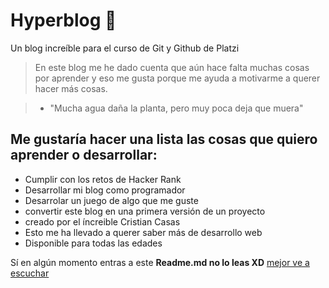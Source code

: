# Hyperblog 🤭
Un blog increíble para el curso de Git y Github de Platzi
>En este blog me he dado cuenta que aún hace falta muchas cosas por aprender y eso me gusta porque me ayuda a motivarme a querer hacer más cosas.

>- "Mucha agua daña la planta, pero muy poca deja que muera"

## Me gustaría hacer una lista las cosas que quiero aprender o desarrollar:

* Cumplir con los retos de Hacker Rank
* Desarrollar mi blog como programador
* Desarrolar un juego de algo que me guste
* convertir este blog en una primera versión de un proyecto
* creado por el íncreible Cristian Casas
* Esto me ha llevado a querer saber más de desarrollo web
* Disponible para todas las edades

Sí en algún momento entras a este **Readme.md no lo leas XD**
[mejor ve a escuchar](https://open.spotify.com/show/7h45VNT5C5NdbgqEegq5YI?si=95bd3cf223e94a42) 
